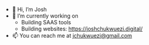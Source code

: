 - 👋 Hi, I’m Josh
- 🌱 I’m currently working on
    - Building SAAS tools  
    - Building websites: https://joshchukwuezi.digital/
 - 📫 You can reach me at jchukwuezi@gmail.com 

<!---
jchukwuezi/jchukwuezi is a ✨ special ✨ repository because its `README.md` (this file) appears on your GitHub profile.
You can click the Preview link to take a look at your changes.
--->
